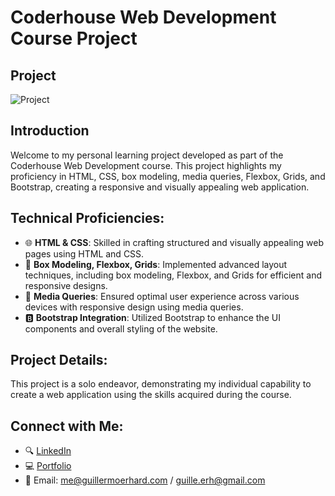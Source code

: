 # Coderhouse Web Development Course Project

## Project

![Project]([https://imgur.com/a/3vwRrPF.ppn](https://i.imgur.com/MpvVImB.png))

## Introduction
Welcome to my personal learning project developed as part of the Coderhouse Web Development course. This project highlights my proficiency in HTML, CSS, box modeling, media queries, Flexbox, Grids, and Bootstrap, creating a responsive and visually appealing web application.

## Technical Proficiencies:
- 🌐 **HTML & CSS**: Skilled in crafting structured and visually appealing web pages using HTML and CSS.
- 📐 **Box Modeling, Flexbox, Grids**: Implemented advanced layout techniques, including box modeling, Flexbox, and Grids for efficient and responsive designs.
- 📱 **Media Queries**: Ensured optimal user experience across various devices with responsive design using media queries.
- 🅱 **Bootstrap Integration**: Utilized Bootstrap to enhance the UI components and overall styling of the website.

## Project Details:
This project is a solo endeavor, demonstrating my individual capability to create a web application using the skills acquired during the course.

## Connect with Me:
- 🔍 [LinkedIn]([Link-to-your-LinkedIn-profile](https://www.linkedin.com/in/guillermoerhard/))
- 💻 [Portfolio](guillermoerhard@gmail.com)
- 📩 Email: me@guillermoerhard.com / guille.erh@gmail.com
